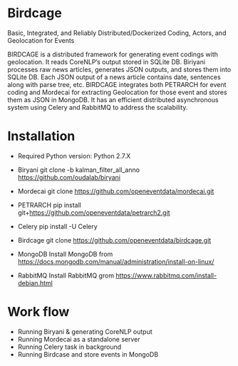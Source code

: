 # Birdcage
Basic, Integrated, and Reliably Distributed/Dockerized Coding, Actors, and Geolocation for Events

BIRDCAGE is a distributed framework for generating event codings with geolocation. It reads CoreNLP’s output stored in SQLite DB. Biriyani processes raw news articles, generates JSON outputs, and stores them into SQLite DB. Each JSON output of a news article contains date, sentences along with parse tree, etc.  BIRDCAGE integrates both PETRARCH for event coding and Mordecai for extracting Geolocation for those event and stores them as JSON in MongoDB. It has an efficient distributed asynchronous system using Celery and RabbitMQ to address the scalability.

# Installation
- Required Python version: Python 2.7.X    
- Biryani 
      git clone -b kalman_filter_all_anno https://github.com/oudalab/biryani

- Mordecai 
    git clone https://github.com/openeventdata/mordecai.git
  
- PETRARCH 
    pip install git+https://github.com/openeventdata/petrarch2.git

- Celery
    pip install -U Celery

- Birdcage 
    git clone https://github.com/openeventdata/birdcage.git

- MongoDB
   Install MongoDB from https://docs.mongodb.com/manual/administration/install-on-linux/

- RabbitMQ
   Install RabbitMQ grom https://www.rabbitmq.com/install-debian.html  


# Work flow

- Running Biryani & generating CoreNLP output
- Running Mordecai as a standalone server
- Running Celery task in background
- Running Birdcase and store events in MongoDB
